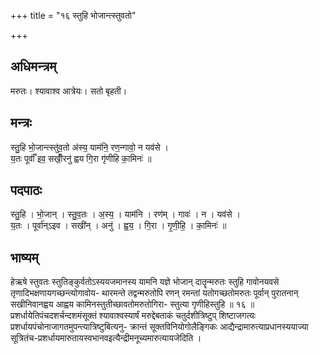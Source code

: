 +++
title = "१६ स्तुहि भोजान्त्स्तुवतो"

+++
## अधिमन्त्रम्
मरुतः। श्यावाश्व आत्रेयः। सतो बृहती।

## मन्त्रः
स्तु॒हि भो॒जान्त्स्तु॑व॒तो अ॑स्य॒ याम॑नि॒ रण॒न्गावो॒ न यव॑से ।  
य॒तः पूर्वाँ॑ इव॒ सखीँ॒रनु॑ ह्वय गि॒रा गृ॑णीहि का॒मिनः॑ ॥

## पदपाठः
स्तु॒हि । भो॒जान् । स्तु॒व॒तः । अ॒स्य॒ । याम॑नि । रण॑म् । गावः॑ । न । यव॑से ।  
य॒तः । पूर्वा॑न्ऽइव । सखी॑न् । अनु॑ । ह्व॒य॒ । गि॒रा । गृ॒णी॒हि॒ । का॒मिनः॑ ॥

## भाष्यम्
हेऋषे स्तुवतः स्तुतिङ्कुर्वतोऽस्ययजमानस्य यामनि यज्ञे भोजान् दातॄन्मरुतः स्तुहि गावोनयवसे तृणादिभक्षणायगच्छन्त्योगावोय- थारमन्ते तद्वन्मरुतोपि रणन् रमन्तां यतोगच्छतोमरुतः पूर्वान् पुरातनान् सखीनिवानह्वय आह्वय कामिनस्तुतीच्छावतोमरुतोगिरा- स्तुत्या गृणीहिस्तुहि ॥ १६ ॥प्रशर्धायेतिपंचदशर्चन्दशमंसूक्तं श्यावाश्वस्यार्षं मरुद्देबताकं चतुर्दशीत्रिष्टुप् शिष्टाजगत्यः प्रशर्धायपंचोनाजागतमुपन्त्यात्रिष्टुबित्यनु- क्रान्तं सूक्तविनियोगोलैङ्गिकः आद्यैन्द्रामारुत्याप्रधानस्ययाज्या सूत्रितंच-प्रशर्धायमारुतायस्वभानवइत्यैन्द्रीमनूच्यमारुत्यायजेदिति ।